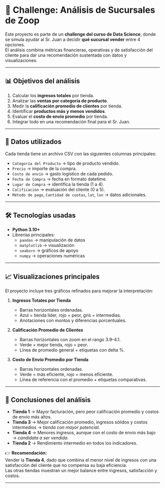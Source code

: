 # 🏬 Challenge: Análisis de Sucursales de Zoop

Este proyecto es parte de un **challenge del curso de Data Science**, donde se simula ayudar al Sr. Juan a decidir **qué sucursal vender** entre 4 opciones.  
El análisis combina métricas financieras, operativas y de satisfacción del cliente para dar una recomendación sustentada con datos y visualizaciones.

---

## 📊 Objetivos del análisis
1. Calcular los **ingresos totales** por tienda.  
2. Analizar las **ventas por categoría de producto**.  
3. Medir la **calificación promedio de clientes** por tienda.  
4. Identificar **productos más y menos vendidos**.  
5. Evaluar el **costo de envío promedio** por tienda.  
6. Integrar todo en una recomendación final para el Sr. Juan.

---

## 📂 Datos utilizados
Cada tienda tiene un archivo CSV con las siguientes columnas principales:

- `Categoría del Producto` → tipo de producto vendido.  
- `Precio` → importe de la compra.  
- `Costo de envío` → gasto logístico de cada pedido.  
- `Fecha de Compra` → fecha en formato datetime.  
- `Lugar de Compra` → identifica la tienda (1 a 4).  
- `Calificación` → evaluación del cliente (0 a 5).  
- `Método de pago`, `Cantidad de cuotas`, `lat`, `lon` → datos adicionales.

---

## 🛠️ Tecnologías usadas
- **Python 3.10+**  
- Librerías principales:
  - `pandas` → manipulación de datos
  - `matplotlib` → visualización
  - `seaborn` → gráficos de apoyo
  - `numpy` → operaciones numéricas

---

## 📈 Visualizaciones principales
El proyecto incluye tres gráficos refinados para mejorar la interpretación:

1. **Ingresos Totales por Tienda**  
   - Barras horizontales ordenadas.  
   - Azul = tienda líder, rojo = peor, gris = intermedias.  
   - Anotaciones con montos y diferencias porcentuales.  

2. **Calificación Promedio de Clientes**  
   - Barras horizontales con zoom en el rango 3.9–4.1.  
   - Verde = mejor tienda, rojo = peor.  
   - Línea de promedio general + etiquetas con delta %.  

3. **Costo de Envío Promedio por Tienda**  
   - Barras horizontales ordenadas.  
   - Verde = más eficiente, rojo = menos eficiente.  
   - Línea de referencia con el promedio + etiquetas comparativas.  

---

## 📝 Conclusiones del análisis
- **Tienda 1** → Mayor facturación, pero peor calificación promedio y costos de envío más altos.  
- **Tienda 3** → Mejor calificación promedio, ingresos sólidos y costos intermedios → *tienda con mayor potencial*.  
- **Tienda 4** → Menores ingresos, aunque con el costo de envío más bajo → *candidata a ser vendida*.  
- **Tienda 2** → Rendimiento intermedio en todos los indicadores.  

👉 **Recomendación:**  
Vender la **Tienda 4**, dado que combina el menor nivel de ingresos con una satisfacción del cliente que no compensa su baja eficiencia.  
Las otras tiendas muestran un mejor balance entre ingresos, satisfacción y costos.

---
